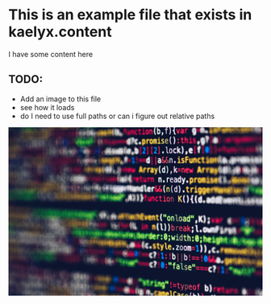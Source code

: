 <!-- Title: Readme.md -->
<!-- Date: 24/04/2025 -->
<!-- Keywords: a,b,c,d,e-->
<!-- ShowPermalink: true-->

# This is an example file that exists in kaelyx.content

I have some content here

## TODO:
* Add an image to this file
* see how it loads
* do I need to use full paths or can i figure out relative paths

![image](./images/testimage.jpg "Test Title Content")
